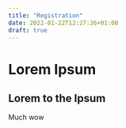 ```yaml
---
title: "Registration"
date: 2022-01-22T12:27:26+01:00
draft: true
---
```



# Lorem Ipsum

## Lorem to the Ipsum

Much wow